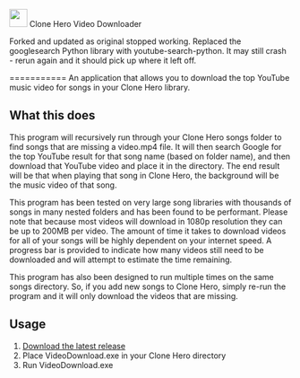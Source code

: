 <img src="https://github.com/jshackles/CloneHeroVideoDownloader/raw/master/assets/icon.png" width="32" height="32"></img> Clone Hero Video Downloader

Forked and updated as original stopped working. Replaced the googlesearch Python library with youtube-search-python. 
It may still crash - rerun again and it should pick up where it left off.

===========
An application that allows you to download the top YouTube music video for songs in your Clone Hero library.


What this does
-------
This program will recursively run through your Clone Hero songs folder to find songs that are missing a video.mp4 file.  It will then search Google for the top YouTube result for that song name (based on folder name), and then download that YouTube video and place it in the directory. The end result will be that when playing that song in Clone Hero, the background will be the music video of that song.

This program has been tested on very large song libraries with thousands of songs in many nested folders and has been found to be performant.  Please note that because most videos will download in 1080p resolution they can be up to 200MB per video.  The amount of time it takes to download videos for all of your songs will be highly dependent on your internet speed.  A progress bar is provided to indicate how many videos still need to be downloaded and will attempt to estimate the time remaining.

This program has also been designed to run multiple times on the same songs directory.  So, if you add new songs to Clone Hero, simply re-run the program and it will only download the videos that are missing.


Usage
-------
1. [Download the latest release](https://github.com/jshackles/CloneHeroVideoDownloader/releases/latest)
2. Place VideoDownload.exe in your Clone Hero directory
3. Run VideoDownload.exe
